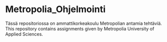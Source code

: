 # Metropolia_Ohjelmointi
Tässä repositoriossa on ammattikorkeakoulu Metropolian antamia tehtäviä.
This repository contains assignments given by Metropolia University of Applied Sciences.
